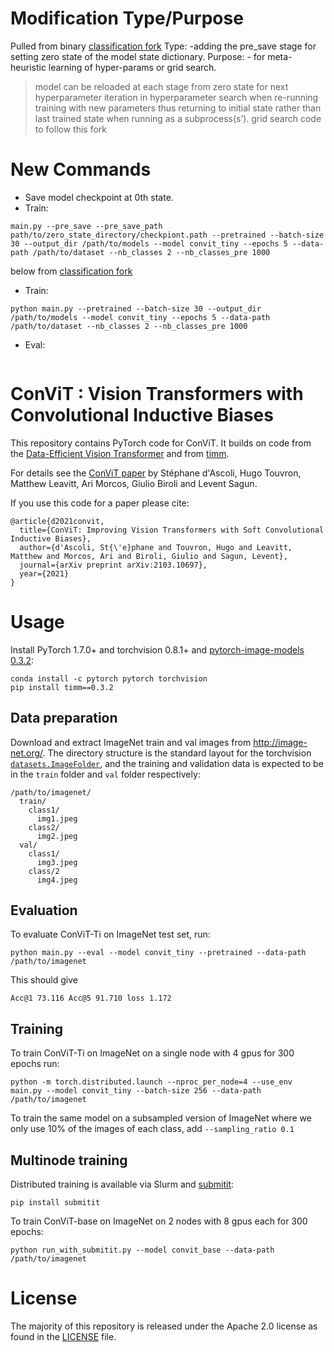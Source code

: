 
# Modification Type/Purpose

Pulled from binary [classification fork](https://github.com/mawady/convit.git)
Type: -adding the pre_save stage for setting zero state of the model state dictionary.
Purpose: - for meta-heuristic learning of hyper-params or grid search.
> model can be reloaded at each stage from zero state for next hyperparameter iteration in hyperparameter search when re-running training with new parameters thus returning to initial state rather than last trained state when running as a subprocess(s’).
> grid search code to follow this fork


# New Commands

- Save model checkpoint at 0th state.
- Train:  

```
main.py --pre_save --pre_save_path path/to/zero_state_directory/checkpiont.path --pretrained --batch-size 30 --output_dir /path/to/models --model convit_tiny --epochs 5 --data-path /path/to/dataset --nb_classes 2 --nb_classes_pre 1000
```
 

below from [classification fork](https://github.com/mawady/convit.git)

- Train: 
```
python main.py --pretrained --batch-size 30 --output_dir /path/to/models --model convit_tiny --epochs 5 --data-path /path/to/dataset --nb_classes 2 --nb_classes_pre 1000
```

- Eval: 

``` python main.py --eval --model convit_tiny --resume /path/to/models/checkpoint.pth --data-path /path/to/dataset --nb_classes 2 --nb_classes_pre 1000
```

# ConViT : Vision Transformers with Convolutional Inductive Biases

This repository contains PyTorch code for ConViT. It builds on code from the [Data-Efficient Vision Transformer](https://github.com/facebookresearch/deit) and from [timm](https://github.com/rwightman/pytorch-image-models).

For details see the [ConViT paper](https://arxiv.org/abs/2103.10697) by Stéphane d'Ascoli, Hugo Touvron, Matthew Leavitt, Ari Morcos, Giulio Biroli and Levent Sagun.

If you use this code for a paper please cite:

```
@article{d2021convit,
  title={ConViT: Improving Vision Transformers with Soft Convolutional Inductive Biases},
  author={d'Ascoli, St{\'e}phane and Touvron, Hugo and Leavitt, Matthew and Morcos, Ari and Biroli, Giulio and Sagun, Levent},
  journal={arXiv preprint arXiv:2103.10697},
  year={2021}
}
```

# Usage

Install PyTorch 1.7.0+ and torchvision 0.8.1+ and [pytorch-image-models 0.3.2](https://github.com/rwightman/pytorch-image-models):

```
conda install -c pytorch pytorch torchvision
pip install timm==0.3.2
```

## Data preparation

Download and extract ImageNet train and val images from http://image-net.org/.
The directory structure is the standard layout for the torchvision [`datasets.ImageFolder`](https://pytorch.org/docs/stable/torchvision/datasets.html#imagefolder), and the training and validation data is expected to be in the `train` folder and `val` folder respectively:

```
/path/to/imagenet/
  train/
    class1/
      img1.jpeg
    class2/
      img2.jpeg
  val/
    class1/
      img3.jpeg
    class/2
      img4.jpeg
```

## Evaluation
To evaluate ConViT-Ti on ImageNet test set, run:
```
python main.py --eval --model convit_tiny --pretrained --data-path /path/to/imagenet
```

This should give
```
Acc@1 73.116 Acc@5 91.710 loss 1.172
```

## Training
To train ConViT-Ti on ImageNet on a single node with 4 gpus for 300 epochs run:

```
python -m torch.distributed.launch --nproc_per_node=4 --use_env main.py --model convit_tiny --batch-size 256 --data-path /path/to/imagenet
```

To train the same model on a subsampled version of ImageNet where we only use 10% of the images of each class, add ```--sampling_ratio 0.1```

## Multinode training
Distributed training is available via Slurm and [submitit](https://github.com/facebookincubator/submitit):

```
pip install submitit
```

To train ConViT-base on ImageNet on 2 nodes with 8 gpus each for 300 epochs:
```
python run_with_submitit.py --model convit_base --data-path /path/to/imagenet
```

# License
The majority of this repository is released under the Apache 2.0 license as found in the [LICENSE](LICENSE) file.
